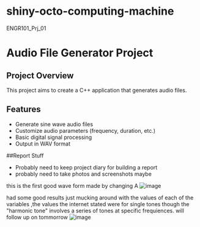 # shiny-octo-computing-machine
ENGR101_Prj_01
# Audio File Generator Project

## Project Overview

This project aims to create a C++ application that generates audio files. 

## Features

- Generate sine wave audio files
- Customize audio parameters (frequency, duration, etc.)
- Basic digital signal processing
- Output in WAV format

##Report Stuff
- Probably need to keep project diary for building a report
- probably need to take photos and screenshots maybe

this is the first good wave form made by changing A
![image](https://github.com/brolonium210/shiny-octo-computing-machine/assets/147342049/fb672185-7f30-40c1-90f5-eabca295d5b2)

had some good results just mucking around with the values of each of the variables ,the values the internet stated were for single tones though
the "harmonic tone" involves a series of tones at specific frequiences.
will follow up on tommorrow
![image](https://github.com/brolonium210/shiny-octo-computing-machine/assets/147342049/2cab05cd-e1f9-458c-8f0f-790277e8a221)




